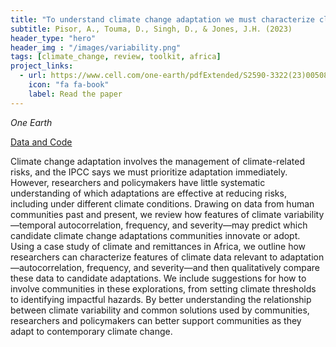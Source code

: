 ```yaml
---
title: "To understand climate change adaptation we must characterize climate variability. Here’s how."
subtitle: Pisor, A., Touma, D., Singh, D., & Jones, J.H. (2023)
header_type: "hero"
header_img : "/images/variability.png"
tags: [climate_change, review, toolkit, africa]
project_links:
  - url: https://www.cell.com/one-earth/pdfExtended/S2590-3322(23)00508-0
    icon: "fa fa-book"
    label: Read the paper
---
```

*One Earth*

<i class="fa-solid fa-database"></i><a href="https://github.com/detouma/adaptation" class="btn">Data and Code</a>

Climate change adaptation involves the management of climate-related risks, and the IPCC says we must prioritize adaptation immediately. However, researchers and policymakers have little systematic understanding of which adaptations are effective at reducing risks, including under different climate conditions. Drawing on data from human communities past and present, we review how features of climate variability—temporal autocorrelation, frequency, and severity—may predict which candidate climate change adaptations communities innovate or adopt. Using a case study of climate and remittances in Africa, we outline how researchers can characterize features of climate data relevant to adaptation—autocorrelation, frequency, and severity—and then qualitatively compare these data to candidate adaptations. We include suggestions for how to involve communities in these explorations, from setting climate thresholds to identifying impactful hazards. By better understanding the relationship between climate variability and common solutions used by communities, researchers and policymakers can better support communities as they adapt to contemporary climate change.
